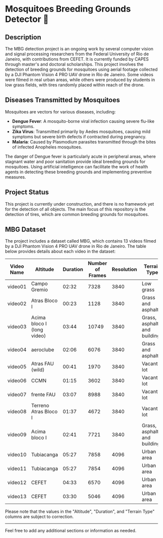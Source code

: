 # Mosquitoes Breeding Grounds Detector 🦟

## Description
The MBG detection project is an ongoing work by several computer vision and signal processing researchers from the Federal University of Rio de Janeiro, with contributions from CEFET. It is currently funded by CAPES through master's and doctoral scholarships.
This project involves the detection of breeding grounds for mosquitoes using aerial footage collected by a DJI Phantom Vision 4 PRO UAV drone in Rio de Janeiro. Some videos were filmed in real urban areas, while others were produced by students in low grass fields, with tires randomly placed within reach of the drone.

## Diseases Transmitted by Mosquitoes
Mosquitoes are vectors for various diseases, including:
- **Dengue Fever**: A mosquito-borne viral infection causing severe flu-like symptoms.
- **Zika Virus**: Transmitted primarily by Aedes mosquitoes, causing mild symptoms but severe birth defects if contracted during pregnancy.
- **Malaria**: Caused by Plasmodium parasites transmitted through the bites of infected Anopheles mosquitoes.

The danger of Dengue fever is particularly acute in peripheral areas, where stagnant water and poor sanitation provide ideal breeding grounds for mosquitoes. Using artificial intelligence can facilitate the work of health agents in detecting these breeding grounds and implementing preventive measures.

## Project Status
This project is currently under construction, and there is no framework yet for the detection of all objects. The main focus of this repository is the detection of tires, which are common breeding grounds for mosquitoes.

## MBG Dataset
The project includes a dataset called MBG, which contains 13 videos filmed by a DJI Phantom Vision 4 PRO UAV drone in Rio de Janeiro. The table below provides details about each video in the dataset:

| Video Name            | Altitude       | Duration | Number of Frames | Resolution | Terrain Type    |
|-----------------------|----------------|----------|------------------|------------|-----------------|
| video01               | Campo Gremio   | 02:32    | 7328             | 3840       | Low grass       |
| video02               | Atras Bloco I  | 00:23    | 1128             | 3840       | Grass and asphalt |
| video03               | Acima bloco I (long video) | 03:44 | 10749      | 3840       | Grass, asphalt, and buildings |
| video04               | aeroclube      | 02:06    | 6076             | 3840       | Grass and asphalt |
| video05               | Atras FAU (wild) | 00:41  | 1970             | 3840       | Vacant lot      |
| video06               | CCMN           | 01:15    | 3602             | 3840       | Vacant lot      |
| video07               | frente FAU     | 03:07    | 8988             | 3840       | Vacant lot      |
| video08               | Terreno Atras Bloco I | 01:37 | 4672         | 3840       | Vacant lot      |
| video09               | Acima bloco I  | 02:41    | 7721             | 3840       | Grass, asphalt, and buildings |
| video10               | Tubiacanga     | 05:27    | 7858             | 4096       | Urban area      |
| video11               | Tubiacanga     | 05:27    | 7854             | 4096       | Urban area      |
| video12               | CEFET          | 04:33    | 6570             | 4096       | Urban area      |
| video13               | CEFET          | 03:30    | 5046             | 4096       | Urban area      |

Please note that the values in the "Altitude", "Duration", and "Terrain Type" columns are subject to correction.

---

Feel free to add any additional sections or information as needed.

